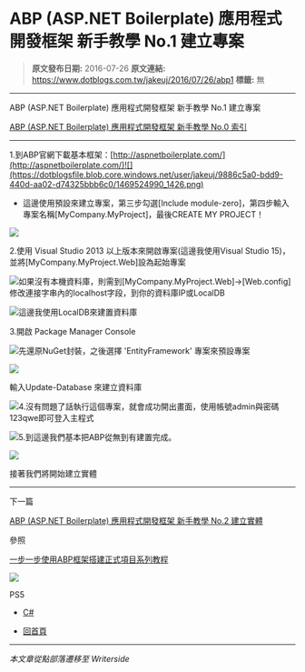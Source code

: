 # ABP (ASP.NET Boilerplate) 應用程式開發框架 新手教學 No.1 建立專案

> **原文發布日期:** 2016-07-26
> **原文連結:** https://www.dotblogs.com.tw/jakeuj/2016/07/26/abp1
> **標籤:** 無

---

ABP (ASP.NET Boilerplate) 應用程式開發框架 新手教學 No.1 建立專案

​[ABP (ASP.NET Boilerplate) 應用程式開發框架 新手教學 No.0 索引](https://dotblogs.com.tw/jakeuj/2016/07/28/abp0)

---

1.到ABP官網下載基本框架：[http://aspnetboilerplate.com/​](http://aspnetboilerplate.com/)![](https://dotblogsfile.blob.core.windows.net/user/jakeuj/9886c5a0-bdd9-440d-aa02-d74325bbb6c0/1469524990_1426.png)

* 這邊使用預設來建立專案，第三步勾選[Include module-zero]，第四步輸入專案名稱[MyCompany.MyProject]，最後CREATE MY PROJECT！

![](https://dotblogsfile.blob.core.windows.net/user/jakeuj/9886c5a0-bdd9-440d-aa02-d74325bbb6c0/1469525005_6279.png)

2.使用 Visual Studio 2013 以上版本來開啟專案(這邊我使用Visual Studio 15)，並將[MyCompany.MyProject.Web]設為起始專案

![](https://dotblogsfile.blob.core.windows.net/user/jakeuj/9886c5a0-bdd9-440d-aa02-d74325bbb6c0/1469525074_84791.png)如果沒有本機資料庫，則需到[MyCompany.MyProject.Web]→[Web.config]修改連接字串內的localhost字段，到你的資料庫IP或LocalDB

<add name="Default" connectionString="Server=localhost; Database=MyProject; Trusted\_Connection=True;" providerName="System.Data.SqlClient" />

![](https://dotblogsfile.blob.core.windows.net/user/jakeuj/9886c5a0-bdd9-440d-aa02-d74325bbb6c0/1469525126_1054.png)這邊我使用LocalDB來建置資料庫

<add name="Default" connectionString="Server=(LocalDB)\MSSQLLocalDB; Database=AbsoluteDuo\_V4; Trusted\_Connection=True;" providerName="System.Data.SqlClient" />

3.開啟 Package Manager Console

![](https://dotblogsfile.blob.core.windows.net/user/jakeuj/9886c5a0-bdd9-440d-aa02-d74325bbb6c0/1469525144_76684.png)先還原NuGet封裝，之後選擇 'EntityFramework' 專案來預設專案

![](https://dotblogsfile.blob.core.windows.net/user/jakeuj/9886c5a0-bdd9-440d-aa02-d74325bbb6c0/1469525582_83776.png)

輸入Update-Database 來建立資料庫

![](https://dotblogsfile.blob.core.windows.net/user/jakeuj/9886c5a0-bdd9-440d-aa02-d74325bbb6c0/1469525159_93863.png)4.沒有問題了話執行這個專案，就會成功開出畫面，使用帳號admin與密碼123qwe即可登入主程式

![](https://dotblogsfile.blob.core.windows.net/user/jakeuj/9886c5a0-bdd9-440d-aa02-d74325bbb6c0/1469525169_73291.png)5.到這邊我們基本把ABP從無到有建置完成。

![](https://dotblogsfile.blob.core.windows.net/user/jakeuj/9886c5a0-bdd9-440d-aa02-d74325bbb6c0/1469525362_70537.png)

接著我們將開始建立實體

---

下一篇

[ABP (ASP.NET Boilerplate) 應用程式開發框架 新手教學 No.2 建立實體](https://dotblogs.com.tw/jakeuj/2016/07/26/abp2)

參照

[一步一步使用ABP框架搭建正式項目系列教程](http://www.cnblogs.com/farb/p/4849791.html)

![](https://card.psnprofiles.com/1/jakeuj.png)

PS5

* [C#](/jakeuj/Tags?qq=C%23)

* [回首頁](/jakeuj)

---

*本文章從點部落遷移至 Writerside*
